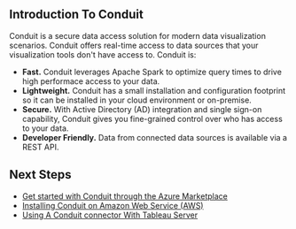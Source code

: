 ## Introduction To Conduit

Conduit is a secure data access solution for modern data visualization scenarios. Conduit offers real-time access to data sources that your visualization tools don't have access to. Conduit is:
* __Fast.__ Conduit leverages Apache Spark to optimize query times to drive high performace access to your data.
* __Lightweight.__ Conduit has a small installation and configuration footprint so it can be installed in your cloud environment or on-premise.
* __Secure.__ With Active Directory (AD) integration and single sign-on capability, Conduit gives you fine-grained control over who has access to your data.
* __Developer Friendly.__ Data from connected data sources is available via a REST API.

## Next Steps
* [Get started with Conduit through the Azure Marketplace](azure-install.md)
* [Installing Conduit on Amazon Web Service (AWS)](aws-install.md)
* [Using A Conduit connector With Tableau Server](tableau-server-connect.md)


